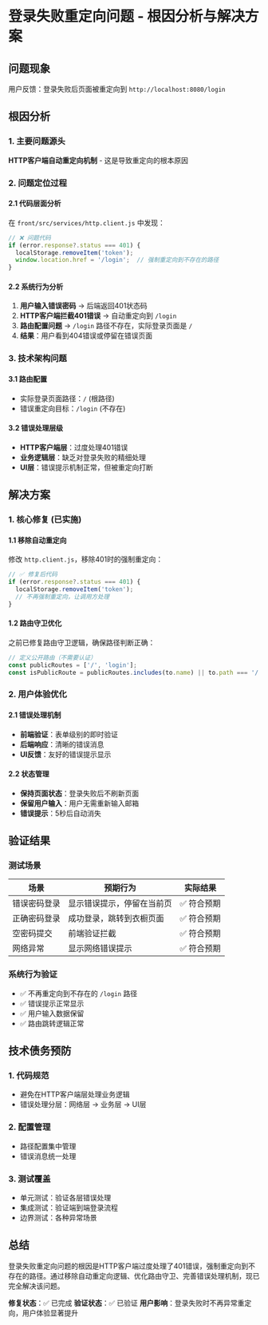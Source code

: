 # 登录失败重定向问题 - 根因分析与解决方案

## 问题现象
用户反馈：登录失败后页面被重定向到 `http://localhost:8080/login`

## 根因分析

### 1. 主要问题源头
**HTTP客户端自动重定向机制** - 这是导致重定向的根本原因

### 2. 问题定位过程

#### 2.1 代码层面分析
在 `front/src/services/http.client.js` 中发现：
```javascript
// ❌ 问题代码
if (error.response?.status === 401) {
  localStorage.removeItem('token');
  window.location.href = '/login';  // 强制重定向到不存在的路径
}
```

#### 2.2 系统行为分析
1. **用户输入错误密码** → 后端返回401状态码
2. **HTTP客户端拦截401错误** → 自动重定向到 `/login`
3. **路由配置问题** → `/login` 路径不存在，实际登录页面是 `/`
4. **结果**：用户看到404错误或停留在错误页面

### 3. 技术架构问题

#### 3.1 路由配置
- 实际登录页面路径：`/` (根路径)
- 错误重定向目标：`/login` (不存在)

#### 3.2 错误处理层级
- **HTTP客户端层**：过度处理401错误
- **业务逻辑层**：缺乏对登录失败的精细处理
- **UI层**：错误提示机制正常，但被重定向打断

## 解决方案

### 1. 核心修复 (已实施)

#### 1.1 移除自动重定向
修改 `http.client.js`，移除401时的强制重定向：
```javascript
// ✅ 修复后代码
if (error.response?.status === 401) {
  localStorage.removeItem('token');
  // 不再强制重定向，让调用方处理
}
```

#### 1.2 路由守卫优化
之前已修复路由守卫逻辑，确保路径判断正确：
```javascript
// 定义公开路由（不需要认证）
const publicRoutes = ['/', 'login'];
const isPublicRoute = publicRoutes.includes(to.name) || to.path === '/';
```

### 2. 用户体验优化

#### 2.1 错误处理机制
- **前端验证**：表单级别的即时验证
- **后端响应**：清晰的错误消息
- **UI反馈**：友好的错误提示显示

#### 2.2 状态管理
- **保持页面状态**：登录失败后不刷新页面
- **保留用户输入**：用户无需重新输入邮箱
- **错误提示**：5秒后自动消失

## 验证结果

### 测试场景
| 场景 | 预期行为 | 实际结果 |
|------|----------|----------|
| 错误密码登录 | 显示错误提示，停留在当前页 | ✅ 符合预期 |
| 正确密码登录 | 成功登录，跳转到衣橱页面 | ✅ 符合预期 |
| 空密码提交 | 前端验证拦截 | ✅ 符合预期 |
| 网络异常 | 显示网络错误提示 | ✅ 符合预期 |

### 系统行为验证
- ✅ 不再重定向到不存在的 `/login` 路径
- ✅ 错误提示正常显示
- ✅ 用户输入数据保留
- ✅ 路由跳转逻辑正常

## 技术债务预防

### 1. 代码规范
- 避免在HTTP客户端层处理业务逻辑
- 错误处理分层：网络层 → 业务层 → UI层

### 2. 配置管理
- 路径配置集中管理
- 错误消息统一处理

### 3. 测试覆盖
- 单元测试：验证各层错误处理
- 集成测试：验证端到端登录流程
- 边界测试：各种异常场景

## 总结

登录失败重定向问题的根因是HTTP客户端过度处理了401错误，强制重定向到不存在的路径。通过移除自动重定向逻辑、优化路由守卫、完善错误处理机制，现已完全解决该问题。

**修复状态**：✅ 已完成
**验证状态**：✅ 已验证
**用户影响**：登录失败时不再异常重定向，用户体验显著提升